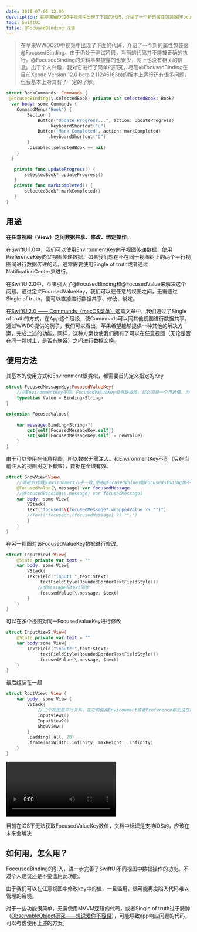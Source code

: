 ```yaml
---
date: 2020-07-05 12:00
description: 在苹果WWDC20中视频中出现了下面的代码，介绍了一个新的属性包装器@FocusedBinding。由于仍处于测试阶段，当前的代码并不能被正确的执行。@FocusedBinding的资料苹果披露的也很少，网上也没有相关的信息。出于个人兴趣，我对它进行了简单的研究。尽管@FocusedBinding在目前Xcode Version 12.0 beta 2 (12A6163b)的版本上运行还有很多问题，但我基本上对其有了一定的了解。
tags: SwiftUI
title: @FocusedBinding 浅谈
---
```


> 在苹果WWDC20中视频中出现了下面的代码，介绍了一个新的属性包装器@FocusedBinding。由于仍处于测试阶段，当前的代码并不能被正确的执行。@FocusedBinding的资料苹果披露的也很少，网上也没有相关的信息。出于个人兴趣，我对它进行了简单的研究。尽管@FocusedBinding在目前Xcode Version 12.0 beta 2 (12A6163b)的版本上运行还有很多问题，但我基本上对其有了一定的了解。

```swift
struct BookCommands: Commands {
 @FocusedBinding(\.selectedBook) private var selectedBook: Book?
  var body: some Commands {
    CommandMenu("Book") {
        Section {
            Button("Update Progress...", action: updateProgress)
                .keyboardShortcut("u")
            Button("Mark Completed", action: markCompleted)
                .keyboardShortcut("C")
        }
        .disabled(selectedBook == nil)
    }
  }

   private func updateProgress() {
       selectedBook?.updateProgress()
   }
   private func markCompleted() {
       selectedBook?.markCompleted()
   }
}
```

## 用途 ##

**在任意视图（View）之间数据共享、修改、绑定操作。**

在SwiftUI1.0中，我们可以使用EnvironmentKey向子视图传递数据，使用PreferenceKey向父视图传递数据。如果我们想在不在同一视图树上的两个平行视图间进行数据传递的话，通常需要使用Single of truth或者通过NotificationCenter来进行。

在SwiftUI2.0中，苹果引入了@FocusedBinding和@FocusedValue来解决这个问题。通过定义FocusedValueKey，我们可以在任意的视图之间，无需通过Single of truth，便可以直接进行数据共享、修改、绑定。

在[SwiftUI2.0 —— Commands（macOS菜单）](https://www.fatbobman.com/posts/swiftUI2-commands/)这篇文章中，我们通过了Single of truth的方式，在App这个层级，使Commnads可以同其他视图进行数据共享。通过WWDC提供的例子，我们可以看出，苹果希望能够提供一种其他的解决方案，完成上述的功能。同样，这种方案也使我们拥有了可以在任意视图（无论是否在同一颗树上，是否有联系）之间进行数据交换。

## 使用方法 ##

其基本的使用方式和Environment很类似，都需要首先定义指定的Key

```swift
struct FocusedMessageKey:FocusedValueKey{
    //同EnvironmentKey不同，FocusedValueKey没有缺省值，且必须是一个可选值。为了下面的演示，在这里我们将数据类型设置为Binding<String>,可以设置为任意值类型数据
    typealias Value = Binding<String>
}

extension FocusedValues{
    
    var message:Binding<String>?{
        get{self[FocusedMessageKey.self]}
        set{self[FocusedMessageKey.self] = newValue}
    }
}
```

由于可以使用在任意视图，所以数据无需注入。和EnvironmentKey不同（只在当前注入的视图树之下有效），数据在全域有效。

```swift
struct ShowView:View{
    //调用方式同@Environment几乎一致,使用@FocusedValue或@FocusedBinding需不同的引用方式
    @FocusedValue(\.message) var focusedMessage
    //@FocusedBinding(\.message) var focusedMessage1
    var body: some View{
        VStack{
        Text("focused:\(focusedMessage?.wrappedValue ?? "")")
        //Text("focused:\(focusedMessage1 ?? "")")
        }
    }
}
```

在另一视图对该FocusedValueKey数据进行修改。

```swift
struct InputView1:View{
    @State private var text = ""
    var body: some View{
        VStack{
        TextField("input1:",text:$text)
            .textFieldStyle(RoundedBorderTextFieldStyle())
            //使message和text同步
            .focusedValue(\.message, $text)
        }
    }
}
```

可以在多个视图对同一FocusedValueKey进行修改

```swift
struct InputView2:View{
    @State private var text = ""
    var body:some View{
        TextField("input2:",text:$text)
            .textFieldStyle(RoundedBorderTextFieldStyle())
            .focusedValue(\.message, $text)
    }
}
```

最后组装在一起

```swift
struct RootView: View {
    var body: some View {
        VStack{
            //三个视图是平行关系，在之前使用Environment或者Preference都无法在这三个视图间进行数据传递、共享
            InputView1()
            InputView2()
            ShowView()
        }
        .padding(.all, 20)
        .frame(maxWidth:.infinity, maxHeight: .infinity)
    }
}
```

<video src="https://cdn.fatbobman.com/focusebinding-video.mov" controls="controls">您的浏览器不支持播放该视频！</video>

目前在iOS下无法获取FocusedValueKey数值，文档中标识是支持iOS的，应该在未来会解决

## 如何用，怎么用？ ##

FoccusedBinding的引入，进一步完善了SwiftUI不同视图中数据操作的功能。不过个人建议还是不要滥用此功能。

由于我们可以在任意视图中修改key中的值，一旦滥用，很可能再度陷入代码难以管理的窘境。

对于一些功能很简单，无需使用MVVM逻辑的代码，或者Single of truth过于臃肿（[ObservableObject研究——想说爱你不容易](https://www.fatbobman.com/posts/observableObject-study/)），可能导致app响应问题的代码，可以考虑使用上述的方案。

